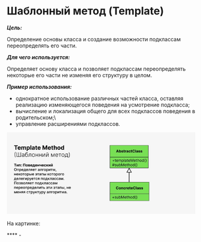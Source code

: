 # Шаблонный метод (Template)

**_Цель:_**

Определение основы класса и создание возможности подклассам переопределять его
части.

**_Для чего используется:_**

Определяет основу класса и позволяет подклассам переопределять некоторые его
части не изменяя его структуру в целом.

**_Пример использования:_**

- однократное использование различных частей класса, оставляя реализацию
  изменяющегося поведения на усмотрение подкласса;
- вычисление и локализация общего для всех подклассов поведения в родительском;\
- управление расширениями подклассов.

![template-method.png](/img/design_pattern/design_patterns/template_method.png)

На картинке:

**** -   

